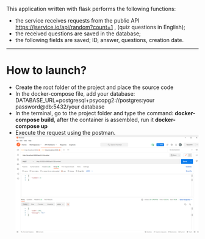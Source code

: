 This application written with flask performs the following functions:
- the service receives requests from the public API https://jservice.io/api/random?count=1 , (quiz questions in English);
- the received questions are saved in the database;
- the following fields are saved; ID, answer, questions, creation date.
***
# How to launch? #
- Create the root folder of the project and place the source code
- In the docker-compose file, add your database: 
  DATABASE_URL=postgresql+psycopg2://postgres:your password@db:5432/your database
- In the terminal, go to the project folder and type the command:
  __docker-compose build__, after the container is assembled, run it 
  __docker-compose up__
-  Execute the request using the postman.
![Request example!](/images/postman.png)

